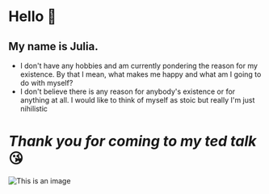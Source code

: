 # **Hello** 👋 

## My name is Julia.

+ I don't have any hobbies and am currently pondering the reason for my existence. By that I mean, what makes me happy and what am I going to do with myself?
+ I don't believe there is any reason for anybody's existence or for anything at all. I would like to think of myself as stoic but really I'm just nihilistic

# *Thank you for coming to my ted talk* 😘

![This is an image](https://myoctocat.com/assets/images/base-octocat.svg)

